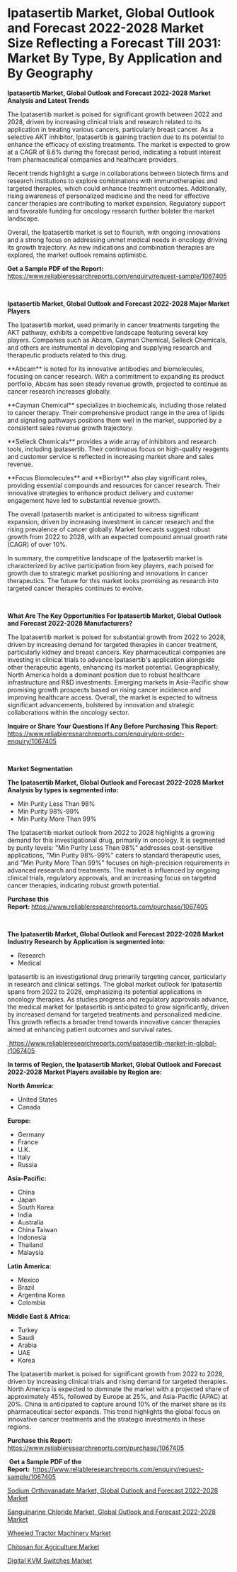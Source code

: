 <p><h1>Ipatasertib Market, Global Outlook and Forecast 2022-2028 Market Size Reflecting a Forecast Till 2031: Market By Type, By Application and By Geography</h1></p><p><strong>Ipatasertib Market, Global Outlook and Forecast 2022-2028 Market Analysis and Latest Trends</strong></p>
<p><p>The Ipatasertib market is poised for significant growth between 2022 and 2028, driven by increasing clinical trials and research related to its application in treating various cancers, particularly breast cancer. As a selective AKT inhibitor, Ipatasertib is gaining traction due to its potential to enhance the efficacy of existing treatments. The market is expected to grow at a CAGR of 8.6% during the forecast period, indicating a robust interest from pharmaceutical companies and healthcare providers.</p><p>Recent trends highlight a surge in collaborations between biotech firms and research institutions to explore combinations with immunotherapies and targeted therapies, which could enhance treatment outcomes. Additionally, rising awareness of personalized medicine and the need for effective cancer therapies are contributing to market expansion. Regulatory support and favorable funding for oncology research further bolster the market landscape. </p><p>Overall, the Ipatasertib market is set to flourish, with ongoing innovations and a strong focus on addressing unmet medical needs in oncology driving its growth trajectory. As new indications and combination therapies are explored, the market outlook remains optimistic.</p></p>
<p><strong>Get a Sample PDF of the Report:&nbsp;</strong> <a href="https://www.reliableresearchreports.com/enquiry/request-sample/1067405">https://www.reliableresearchreports.com/enquiry/request-sample/1067405</a></p>
<p>&nbsp;</p>
<p><strong>Ipatasertib Market, Global Outlook and Forecast 2022-2028 Major Market Players</strong></p>
<p><p>The Ipatasertib market, used primarily in cancer treatments targeting the AKT pathway, exhibits a competitive landscape featuring several key players. Companies such as Abcam, Cayman Chemical, Selleck Chemicals, and others are instrumental in developing and supplying research and therapeutic products related to this drug.</p><p>**Abcam** is noted for its innovative antibodies and biomolecules, focusing on cancer research. With a commitment to expanding its product portfolio, Abcam has seen steady revenue growth, projected to continue as cancer research increases globally.</p><p>**Cayman Chemical** specializes in biochemicals, including those related to cancer therapy. Their comprehensive product range in the area of lipids and signaling pathways positions them well in the market, supported by a consistent sales revenue growth trajectory.</p><p>**Selleck Chemicals** provides a wide array of inhibitors and research tools, including Ipatasertib. Their continuous focus on high-quality reagents and customer service is reflected in increasing market share and sales revenue. </p><p>**Focus Biomolecules** and **Biorbyt** also play significant roles, providing essential compounds and resources for cancer research. Their innovative strategies to enhance product delivery and customer engagement have led to substantial revenue growth.</p><p>The overall Ipatasertib market is anticipated to witness significant expansion, driven by increasing investment in cancer research and the rising prevalence of cancer globally. Market forecasts suggest robust growth from 2022 to 2028, with an expected compound annual growth rate (CAGR) of over 10%. </p><p>In summary, the competitive landscape of the Ipatasertib market is characterized by active participation from key players, each poised for growth due to strategic market positioning and innovations in cancer therapeutics. The future for this market looks promising as research into targeted cancer therapies continues to evolve.</p></p>
<p>&nbsp;</p>
<p><strong>What Are The Key Opportunities For Ipatasertib Market, Global Outlook and Forecast 2022-2028 Manufacturers?</strong></p>
<p><p>The Ipatasertib market is poised for substantial growth from 2022 to 2028, driven by increasing demand for targeted therapies in cancer treatment, particularly kidney and breast cancers. Key pharmaceutical companies are investing in clinical trials to advance Ipatasertib's application alongside other therapeutic agents, enhancing its market potential. Geographically, North America holds a dominant position due to robust healthcare infrastructure and R&D investments. Emerging markets in Asia-Pacific show promising growth prospects based on rising cancer incidence and improving healthcare access. Overall, the market is expected to witness significant advancements, bolstered by innovation and strategic collaborations within the oncology sector.</p></p>
<p><strong>Inquire or Share Your Questions If Any Before Purchasing This Report:</strong> <a href="https://www.reliableresearchreports.com/enquiry/pre-order-enquiry/1067405">https://www.reliableresearchreports.com/enquiry/pre-order-enquiry/1067405</a></p>
<p>&nbsp;</p>
<p><strong>Market Segmentation</strong></p>
<p><strong>The Ipatasertib Market, Global Outlook and Forecast 2022-2028 Market Analysis by types is segmented into:</strong></p>
<p><ul><li>Min Purity Less Than 98%</li><li>Min Purity 98%-99%</li><li>Min Purity More Than 99%</li></ul></p>
<p><p>The Ipatasertib market outlook from 2022 to 2028 highlights a growing demand for this investigational drug, primarily in oncology. It is segmented by purity levels: "Min Purity Less Than 98%" addresses cost-sensitive applications, "Min Purity 98%-99%" caters to standard therapeutic uses, and "Min Purity More Than 99%" focuses on high-precision requirements in advanced research and treatments. The market is influenced by ongoing clinical trials, regulatory approvals, and an increasing focus on targeted cancer therapies, indicating robust growth potential.</p></p>
<p><strong>Purchase this Report:&nbsp;</strong><a href="https://www.reliableresearchreports.com/purchase/1067405">https://www.reliableresearchreports.com/purchase/1067405</a></p>
<p>&nbsp;</p>
<p><strong>The Ipatasertib Market, Global Outlook and Forecast 2022-2028 Market Industry Research by Application is segmented into:</strong></p>
<p><ul><li>Research</li><li>Medical</li></ul></p>
<p><p>Ipatasertib is an investigational drug primarily targeting cancer, particularly in research and clinical settings. The global market outlook for Ipatasertib spans from 2022 to 2028, emphasizing its potential applications in oncology therapies. As studies progress and regulatory approvals advance, the medical market for Ipatasertib is anticipated to grow significantly, driven by increased demand for targeted treatments and personalized medicine. This growth reflects a broader trend towards innovative cancer therapies aimed at enhancing patient outcomes and survival rates.</p></p>
<p><a href="https://www.reliableresearchreports.com/ipatasertib-market-in-global-r1067405">&nbsp;https://www.reliableresearchreports.com/ipatasertib-market-in-global-r1067405</a></p>
<p><strong>In terms of Region, the Ipatasertib Market, Global Outlook and Forecast 2022-2028 Market Players available by Region are:</strong></p>
<p>
    <p> <strong> North America: </strong>
        <ul>
            <li>United States</li>
            <li>Canada</li>
        </ul>
        </p> 
    <p> <strong> Europe: </strong>
        <ul>
            <li>Germany</li>
            <li>France</li>
            <li>U.K.</li>
            <li>Italy</li>
            <li>Russia</li>
        </ul>
        </p> 
    <p> <strong> Asia-Pacific: </strong>
        <ul>
            <li>China</li>
            <li>Japan</li>
            <li>South Korea</li>
            <li>India</li>
            <li>Australia</li>
            <li>China Taiwan</li>
            <li>Indonesia</li>
            <li>Thailand</li>
            <li>Malaysia</li>
        </ul>
        </p> 
    <p> <strong> Latin America: </strong>
        <ul>
            <li>Mexico</li>
            <li>Brazil</li>
            <li>Argentina Korea</li>
            <li>Colombia</li>
        </ul>
        </p> 
    <p> <strong> Middle East & Africa: </strong>
        <ul>
            <li>Turkey</li>
            <li>Saudi</li>
            <li>Arabia</li>
            <li>UAE</li>
            <li>Korea</li>
        </ul>
    </p>
    </p>
<p><p>The Ipatasertib market is poised for significant growth from 2022 to 2028, driven by increasing clinical trials and rising demand for targeted therapies. North America is expected to dominate the market with a projected share of approximately 45%, followed by Europe at 25%, and Asia-Pacific (APAC) at 20%. China is anticipated to capture around 10% of the market share as its pharmaceutical sector expands. This trend highlights the global focus on innovative cancer treatments and the strategic investments in these regions.</p></p>
<p><strong>Purchase this Report: </strong><a href="https://www.reliableresearchreports.com/purchase/1067405">https://www.reliableresearchreports.com/purchase/1067405</a></p>
<p>&nbsp;<strong>Get a Sample PDF of the Report:&nbsp;&nbsp;</strong><a href="https://www.reliableresearchreports.com/enquiry/request-sample/1067405">https://www.reliableresearchreports.com/enquiry/request-sample/1067405</a></p>
<p><strong></strong></p>
<p><p><a href="https://github.com/RunaHaque64/Market-Research-Report-List-1/blob/main/sodium-orthovanadate-market-global-outlook-and-forecast-2022-2028-market.md">Sodium Orthovanadate Market, Global Outlook and Forecast 2022-2028 Market</a></p><p><a href="https://github.com/nicoletavirag/Market-Research-Report-List-5/blob/main/sanguinarine-chloride-market-global-outlook-and-forecast-2022-2028-market.md">Sanguinarine Chloride Market, Global Outlook and Forecast 2022-2028 Market</a></p><p><a href="https://www.linkedin.com/pulse/what-innovations-market-trends-shaping-wheeled-tractor-machinery-odlmf?trackingId=PoTZND5hTta7LHAXQ1Jnmg%3D%3D">Wheeled Tractor Machinery Market</a></p><p><a href="https://issuu.com/reportprime-2/docs/chitosan-for-agriculture-market-siz_29fb76941cc7fa">Chitosan for Agriculture Market</a></p><p><a href="https://medium.com/@samirmayert16/future-insights-into-the-digital-kvm-switches-market-trends-and-regional-analysis-for-the-year-734a2523a9e7">Digital KVM Switches Market</a></p></p>